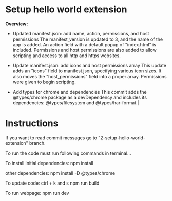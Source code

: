 # Setup hello world extension

**Overview:** 

- Updated manifest.json: add name, action, permissions, and host permissions 
The manifest\_version is updated to 3, and the name of the app is added. An action field with a default popup of "index.html" is included. Permissions and host permissions are also added to allow scripting and access to all http and https websites.

- Update manifest.json: add icons and host permissions array
This update adds an "icons" field to manifest.json, specifying various icon sizes. It also moves the "host_permissions" field into a proper array. Permissions were given to begin scripting.

- Add types for chrome and dependencies
This commit adds the @types/chrome package as a devDependency and includes its dependencies: @types/filesystem and @types/har-format.|


# Instructions

If you want to read commit messages go to "2-setup-hello-world-extension" branch.

To run the code must run following commands in terminal...

To install initial dependencies:
npm install

other dependencies:
npm install -D @types/chrome

To update code: 
ctrl + k and s
npm run build

To run webpage:
npm run dev

